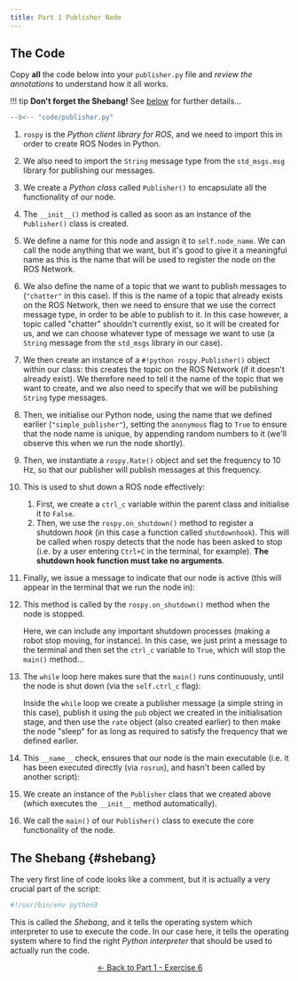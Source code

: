 ```yaml
---  
title: Part 1 Publisher Node
---
```


## The Code

Copy **all** the code below into your `publisher.py` file and *review the annotations* to understand how it all works.

!!! tip
    **Don't forget the Shebang!** See [below](#shebang) for further details...

```python title="publisher.py"
--8<-- "code/publisher.py"
```

1. `rospy` is the *Python client library for ROS*, and we need to import this in order to create ROS Nodes in Python.

2. We also need to import the `String` message type from the `std_msgs.msg` library for publishing our messages.

3. We create a *Python class* called `Publisher()` to encapsulate all the functionality of our node.

4. The `__init__()` method is called as soon as an instance of the `Publisher()` class is created.

5. We define a name for this node and assign it to `self.node_name`. We can call the node anything that we want, but it's good to give it a meaningful name as this is the name that will be used to register the node on the ROS Network.

6. We also define the name of a topic that we want to publish messages to (`"chatter"` in this case). If this is the name of a topic that already exists on the ROS Network, then we need to ensure that we use the correct message type, in order to be able to publish to it. In this case however, a topic called "chatter" shouldn't currently exist, so it will be created for us, and we can choose whatever type of message we want to use (a `String` message from the `std_msgs` library in our case).

7. We then create an instance of a `#!python rospy.Publisher()` object within our class: this creates the topic on the ROS Network (if it doesn't already exist). We therefore need to tell it the name of the topic that we want to create, and we also need to specify that we will be publishing `String` type messages.

8. Then, we initialise our Python node, using the name that we defined earlier (`"simple_publisher"`), setting the `anonymous` flag to `True` to ensure that the node name is unique, by appending random numbers to it (we'll observe this when we run the node shortly).

9. Then, we instantiate a `rospy.Rate()` object and set the frequency to 10 Hz, so that our publisher will publish messages at this frequency.

10. This is used to shut down a ROS node effectively:

    1. First, we create a `ctrl_c` variable within the parent class and initialise it to `False`.
    1. Then, we use the `rospy.on_shutdown()` method to register a shutdown *hook* (in this case a function called `shutdownhook`). This will be called when rospy detects that the node has been asked to stop (i.e. by a user entering `Ctrl+C` in the terminal, for example). **The shutdown hook function must take no arguments**.

11. Finally, we issue a message to indicate that our node is active (this will appear in the terminal that we run the node in):

12. This method is called by the `rospy.on_shutdown()` method when the node is stopped. 

    Here, we can include any important shutdown processes (making a robot stop moving, for instance). In this case, we just print a message to the terminal and then set the `ctrl_c` variable to `True`, which will stop the `main()` method...

13. The `while` loop here makes sure that the `main()` runs continuously, until the node is shut down (via the `self.ctrl_c` flag):

    Inside the `while` loop we create a publisher message (a simple string in this case), publish it using the `pub` object we created in the initialisation stage, and then use the `rate` object (also created earlier) to then make the node "sleep" for as long as required to satisfy the frequency that we defined earlier.

14. This `__name__` check, ensures that our node is the main executable (i.e. it has been executed directly (via `rosrun`), and hasn't been called by another script):

15. We create an instance of the `Publisher` class that we created above (which executes the `__init__` method automatically). 

16. We call the `main()` of our `Publisher()` class to execute the core functionality of the node. 

    <!-- We wrap this inside a `try-except-pass` statement to look for a `rospy.ROSInterruptException` error, which can be output by rospy when the user presses `Ctrl+C` or the node is shutdown in some other way. -->

## The Shebang {#shebang}

The very first line of code looks like a comment, but it is actually a very crucial part of the script:

```python
#!/usr/bin/env python3
```

This is called the *Shebang*, and it tells the operating system which interpreter to use to execute the code. In our case here, it tells the operating system where to find the right *Python interpreter* that should be used to actually run the code.
    
<p align="center">
  <a href="../../part1#ex6_ret">&#8592; Back to Part 1 - Exercise 6</a>
</p>
